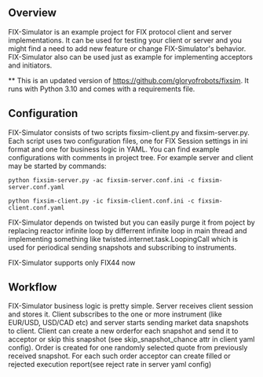 Overview
--------

FIX-Simulator is an example project for FIX protocol client and server implementations.
It can be used for testing your client or server and you might find a need to add new feature or change FIX-Simulator's behavior.  FIX-Simulator also can be used just as example for implementing acceptors and initiators.

** This is an updated version of https://github.com/gloryofrobots/fixsim.  It runs with Python 3.10 and comes with a requirements file.

Configuration
-------------

FIX-Simulator consists of two scripts fixsim-client.py and fixsim-server.py. Each
script uses two configuration files, one for FIX Session settings in ini format
and one for business logic in YAML. You can find example configurations with
comments in project tree. For example server and client may be started by commands:

```
python fixsim-server.py -ac fixsim-server.conf.ini -c fixsim-server.conf.yaml
```
```
python fixsim-client.py -ic fixsim-client.conf.ini -c fixsim-client.conf.yaml
```

FIX-Simulator depends on twisted but you can easily purge it from poject by replacing reactor infinite loop by differrent infinite loop in main thread and implementing something like twisted.internet.task.LoopingCall which is used for periodical sending snapshots and subscribing to instruments.

FIX-Simulator supports only FIX44 now

Workflow
--------

FIX-Simulator business logic is pretty simple. Server receives client session and stores it. Client subscribes to the one or more instrument (like EUR/USD, USD/CAD etc) and server starts sending market data snapshots to client. Client can create a new orderfor each snapshot and send it to acceptor or skip this snapshot (see skip_snapshot_chance attr in client yaml config). Order is created for one randomly selected quote from previously received snapshot. For each such order acceptor can create filled or rejected execution report(see reject rate in server yaml config)


